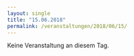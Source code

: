 ```yaml
---
layout: single
title: "15.06.2018"
permalink: /veranstaltungen/2018/06/15/
---
```


Keine Veranstaltung an diesem Tag.

